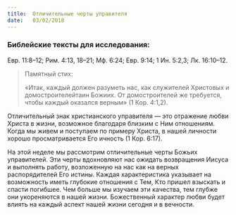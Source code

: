```yaml
---
title:  Отличительные черты управителя
date:   03/02/2018
---
```


### Библейские тексты для исследования:

Евр. 11:8–12; Рим. 4:13, 18–21; Мф. 6:24;
Евр. 9:14; 1 Ин. 5:2,3; Лк. 16:10–12.

> <p>Памятный стих:</p>
> «Итак, каждый должен разуметь нас, как служителей Христовых и домостроителейтаин Божиих. От домостроителей же требуется, чтобы каждый оказался верным» (1 Кор. 4:1,2).

Отличительный знак христианского управителя — это отражение любви Христа в жизни, возможное благодаря близким с Ним отношениям. Когда мы живем и поступаем по примеру Христа, в нашей личности хорошо просматривается Его ичность (1 Кор. 6:17).

На этой неделе мы рассмотрим отличительные черты Божьих управителей. Эти черты вдохновляют нас ожидать возвращения Иисуса и выполнять работу, возложенную на нас как на верных распорядителей Его истины. Каждая характеристика указывает на возможность иметь глубокие отношения с Тем, Кто пришел взыскать и спасти погибшее. Чем больше мы изучаем эти качества, тем глубже они укореняются в нашей жизни. Божественный характер любви будет влиять на каждый аспект нашей жизни сегодня и в вечности.